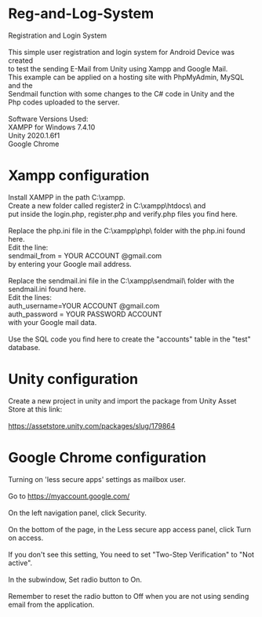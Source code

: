 # Reg-and-Log-System
Registration and Login System
 <br>
 <br>
This simple user registration and login system for Android Device was created
 <br>
to test the sending E-Mail from Unity using Xampp and Google Mail.
 <br>
This example can be applied on a hosting site with PhpMyAdmin, MySQL and the
 <br>
Sendmail function with some changes to the C# code in Unity and the
 <br>
Php codes uploaded to the server.
 <br>
 <br>
Software Versions Used:
 <br>
XAMPP for Windows 7.4.10
 <br>
Unity 2020.1.6f1
 <br>
Google Chrome
# Xampp configuration
Install XAMPP in the path C:\xampp.
 <br>
Create a new folder called register2 in C:\xampp\htdocs\ and
 <br>
put inside the login.php, register.php and verify.php files you find here.
 <br>
 <br>
Replace the php.ini file in the C:\xampp\php\ folder with the php.ini found here.
 <br>
Edit the line:
 <br>
sendmail_from = YOUR ACCOUNT @gmail.com
 <br>
by entering your Google mail address.
 <br>
 <br>
Replace the sendmail.ini file in the C:\xampp\sendmail\ folder with the sendmail.ini found here.
 <br>
Edit the lines:
 <br>
auth_username=YOUR ACCOUNT @gmail.com
 <br>
auth_password = YOUR PASSWORD ACCOUNT
 <br>
with your Google mail data.
 <br>
 <br>
Use the SQL code you find here to create the "accounts" table in the "test" database.
 # Unity configuration
Create a new project in unity and import the package from Unity Asset Store at this link:
 <br>
 <br>
https://assetstore.unity.com/packages/slug/179864
 # Google Chrome configuration
Turning on 'less secure apps' settings as mailbox user.
 <br>
 <br>
Go to https://myaccount.google.com/
 <br>
 <br>
On the left navigation panel, click Security.
 <br>
 <br>
On the bottom of the page, in the Less secure app access panel, click Turn on access.
 <br>
 <br>
If you don't see this setting, You need to set "Two-Step Verification" to "Not active".
 <br>
 <br>
In the subwindow, Set radio button to On.
 <br>
 <br>
Remember to reset the radio button to Off when you are not using sending email from the application.

